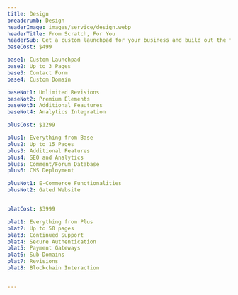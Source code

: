 ```yaml
---
title: Design
breadcrumb: Design
headerImage: images/service/design.webp
headerTitle: From Scratch, For You
headerSub: Get a custom launchpad for your business and build out the features that boost your bottom line
baseCost: $499

base1: Custom Launchpad
base2: Up to 3 Pages
base3: Contact Form
base4: Custom Domain

baseNot1: Unlimited Revisions
baseNot2: Premium Elements
baseNot3: Additional Feautures
baseNot4: Analytics Integration

plusCost: $1299

plus1: Everything from Base
plus2: Up to 15 Pages
plus3: Additional Features
plus4: SEO and Analytics
plus5: Comment/Forum Database
plus6: CMS Deployment

plusNot1: E-Commerce Functionalities
plusNot2: Gated Website


platCost: $3999

plat1: Everything from Plus
plat2: Up to 50 pages
plat3: Continued Support
plat4: Secure Authentication
plat5: Payment Gateways
plat6: Sub-Domains
plat7: Revisions
plat8: Blockchain Interaction


---
```

